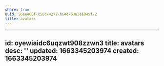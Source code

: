 ```yaml
---
share: true
uuid: 56ee400f-c58d-4272-b64d-6383ea045f72
title: avatars
---
```

---
id: oyewiaidc6uqzwt908zzwn3
title: avatars
desc: ''
updated: 1663345203974
created: 1663345203974
---